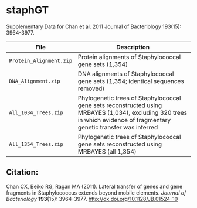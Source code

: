 # staphGT
Supplementary Data for Chan et al. 2011 Journal of Bacteriology 193(15): 3964-3977.

| File | Description |
| --- | --- | 
| ```Protein_Alignment.zip``` | Protein alignments of Staphylococcal gene sets (1,354) |
| ```DNA_Alignment.zip```     | DNA alignments of Staphylococcal gene sets (1,354; identical sequences removed) |
| ```All_1034_Trees.zip```    | Phylogenetic trees of Staphylococcal gene sets reconstructed using MRBAYES (1,034), excluding 320 trees in which evidence of fragmentary genetic transfer was inferred |
| ```All_1354_Trees.zip```    | Phylogenetic trees of Staphylococcal gene sets reconstructed using MRBAYES (all 1,354) |

## Citation:
Chan CX, Beiko RG, Ragan MA (2011). Lateral transfer of genes and gene fragments in Staphylococcus extends beyond mobile elements. *Journal of Bacteriology* **193**(15): 3964-3977. http://dx.doi.org/10.1128/JB.01524-10 
